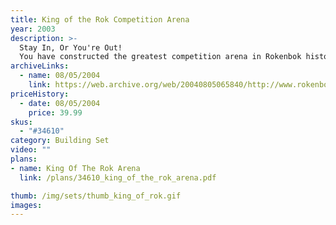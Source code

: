 ```yaml
---
title: King of the Rok Competition Arena
year: 2003
description: >-
  Stay In, Or You're Out!
  You have constructed the greatest competition arena in Rokenbok history. Head up the arena ramp. Plan your strategy. And go! It's competition time! Face off against the ROK world's greatest challengers! It's head-to-head non-stop action! When push comes to shove, your challenge is to stay in the Arena, survive, and win! This is a game of skill, strategy, and power. Test your skill control. Test your machine. Test your courage. Includes over 139 building pieces.
archiveLinks:
  - name: 08/05/2004
    link: https://web.archive.org/web/20040805065840/http://www.rokenbok.com/catalog/pd_34610.html
priceHistory:
  - date: 08/05/2004
    price: 39.99
skus:
  - "#34610"
category: Building Set
video: ""
plans:
- name: King Of The Rok Arena
  link: /plans/34610_king_of_the_rok_arena.pdf

thumb: /img/sets/thumb_king_of_rok.gif
images:
---
```

